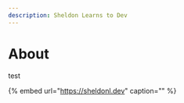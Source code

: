 ```yaml
---
description: Sheldon Learns to Dev
---
```


# About

test

{% embed url="https://sheldonl.dev" caption="" %}


